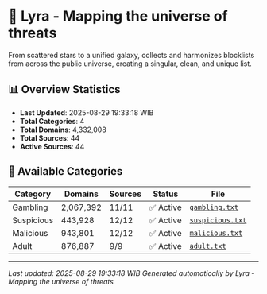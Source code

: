 # 🌌 Lyra - Mapping the universe of threats

From scattered stars to a unified galaxy, collects and harmonizes blocklists from across the public universe, creating a singular, clean, and unique list.

## 📊 Overview Statistics

- **Last Updated**: 2025-08-29 19:33:18 WIB
- **Total Categories**: 4
- **Total Domains**: 4,332,008
- **Total Sources**: 44
- **Active Sources**: 44

## 📂 Available Categories

| Category | Domains | Sources | Status | File |
|----------|---------|---------|--------|------|
| Gambling | 2,067,392 | 11/11 | ✅ Active | [`gambling.txt`](blocklist/gambling.txt) |
| Suspicious | 443,928 | 12/12 | ✅ Active | [`suspicious.txt`](blocklist/suspicious.txt) |
| Malicious | 943,801 | 12/12 | ✅ Active | [`malicious.txt`](blocklist/malicious.txt) |
| Adult | 876,887 | 9/9 | ✅ Active | [`adult.txt`](blocklist/adult.txt) |


---

*Last updated: 2025-08-29 19:33:18 WIB*
*Generated automatically by Lyra - Mapping the universe of threats*

